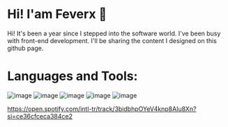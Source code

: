 # Hi! I'am Feverx 👋

Hi! It's been a year since I stepped into the software world. I've been busy with front-end development. I'll be sharing the content I designed on this github page.

# Languages and Tools:
![image](https://github.com/user-attachments/assets/ea45d1ac-12bd-45ea-a73d-999519688d26) ![image](https://github.com/user-attachments/assets/ab07b09e-b09b-4bae-98da-6bc55834426c) ![image](https://github.com/user-attachments/assets/bff59352-17d1-4a96-bedb-ebe68c134498) ![image](https://github.com/user-attachments/assets/bdce515c-9839-4770-a493-3e9adb136325) ![image](https://github.com/user-attachments/assets/c6d23345-a05a-4f74-a7f6-ba537d4d2bff)


https://open.spotify.com/intl-tr/track/3bidbhpOYeV4knp8AIu8Xn?si=ce36cfceca384ce2
